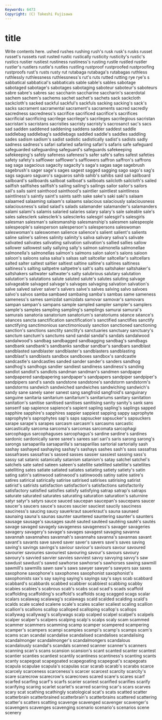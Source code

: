 ```yaml
---
Keywords: 6473 
Copyright: (C) Takeshi Fujisawa
---
```


# title

Write contents here.
ushed rushes rushing rush's rusk rusk's rusks
russet russet's russets rust rusted rustic rustically rusticity rusticity's rustic's
rustics rustier rustiest rustiness rustiness's rusting rustle rustled rustler rustler's
rustlers rustle's rustles rustling rustproof rustproofed rustproofing rustproofs rust's rusts
rusty rut rutabaga rutabaga's rutabagas ruthless ruthlessly ruthlessness ruthlessness's rut's
ruts rutted rutting rye rye's s sabbatical sabbatical's sabbaticals sable
sable's sables sabotage sabotaged sabotage's sabotages sabotaging saboteur saboteur's saboteurs
sabre sabre's sabres sac saccharin saccharine saccharin's sacerdotal sachem sachem's
sachems sachet sachet's sachets sack sackcloth sackcloth's sacked sackful sackful's
sackfuls sacking sacking's sack's sacks sacrament sacramental sacrament's sacraments sacred
sacredly sacredness sacredness's sacrifice sacrificed sacrifice's sacrifices sacrificial sacrificing sacrilege
sacrilege's sacrileges sacrilegious sacristan sacristan's sacristans sacristies sacristy sacristy's sacrosanct
sac's sacs sad sadden saddened saddening saddens sadder saddest saddle
saddlebag saddlebag's saddlebags saddled saddle's saddles saddling sades sadism sadism's
sadist sadistic sadistically sadist's sadists sadly sadness sadness's safari safaried
safariing safari's safaris safe safeguard safeguarded safeguarding safeguard's safeguards safekeeping
safekeeping's safely safeness safeness's safer safe's safes safest safeties safety
safety's safflower safflower's safflowers saffron saffron's saffrons sag saga sagacious
sagacity sagacity's saga's sagas sage sagebrush sagebrush's sager sage's sages
sagest sagged sagging sago sago's sag's sags saguaro saguaro's saguaros
sahib sahib's sahibs said sail sailboard sailboard's sailboards sailboat sailboat's
sailboats sailcloth sailcloth's sailed sailfish sailfishes sailfish's sailing sailing's sailings
sailor sailor's sailors sail's sails saint sainthood sainthood's saintlier saintliest
saintliness saintliness's saintly saint's saints saith sake sake's saki saki's
salaam salaamed salaaming salaam's salaams salacious salaciously salaciousness salaciousness's salad
salad's salads salamander salamander's salamanders salami salami's salamis salaried salaries
salary salary's sale saleable sale's sales salesclerk salesclerk's salesclerks salesgirl
salesgirl's salesgirls salesman salesman's salesmanship salesmanship's salesmen salespeople salespeople's salesperson
salesperson's salespersons saleswoman saleswoman's saleswomen salience salience's salient salient's salients
saline saline's salines salinity salinity's saliva salivary saliva's salivate salivated
salivates salivating salivation salivation's sallied sallies sallow sallower sallowest sally
sallying sally's salmon salmonella salmonellae salmonella's salmonellas salmon's salmons salon
salon's salons saloon saloon's saloons salsa salsa's salsas salt saltcellar
saltcellar's saltcellars salted salter saltest saltier saltiest saltine saltine's saltines
saltiness saltiness's salting saltpetre saltpetre's salt's salts saltshaker saltshaker's saltshakers
saltwater saltwater's salty salubrious salutary salutation salutation's salutations salute saluted
salute's salutes saluting salvage salvageable salvaged salvage's salvages salvaging salvation
salvation's salve salved salver salver's salvers salve's salves salving salvo
salvoes salvo's salvos samba sambaed sambaing samba's sambas same sameness
sameness's sames samizdat samizdats samovar samovar's samovars sampan sampan's sampans
sample sampled sampler sampler's samplers sample's samples sampling sampling's samplings
samurai samurai's samurais sanatoria sanatorium sanatorium's sanatoriums séance séance's séances
sancta sanctification sanctification's sanctified sanctifies sanctify sanctifying sanctimonious sanctimoniously sanction
sanctioned sanctioning sanction's sanctions sanctity sanctity's sanctuaries sanctuary sanctuary's sanctum
sanctum's sanctums sand sandal sandal's sandals sandalwood sandalwood's sandbag sandbagged
sandbagging sandbag's sandbags sandbank sandbank's sandbanks sandbar sandbar's sandbars sandblast
sandblasted sandblaster sandblaster's sandblasters sandblasting sandblast's sandblasts sandbox sandboxes sandbox's
sandcastle sandcastle's sandcastles sanded sander sander's sanders sandhog sandhog's sandhogs
sandier sandiest sandiness sandiness's sanding sandlot sandlot's sandlots sandman sandman's
sandmen sandpaper sandpapered sandpapering sandpaper's sandpapers sandpiper sandpiper's sandpipers sand's
sands sandstone sandstone's sandstorm sandstorm's sandstorms sandwich sandwiched sandwiches sandwiching
sandwich's sandy sane sanely saner sanest sang sangfroid sangfroid's sanguinary
sanguine sanitaria sanitarium sanitarium's sanitariums sanitary sanitation sanitation's sanitise sanitised
sanitises sanitising sanity sanity's sank sans sanserif sap sapience sapience's
sapient sapling sapling's saplings sapped sapphire sapphire's sapphires sappier sappiest
sapping sappy saprophyte saprophyte's saprophytes sap's saps sapsucker sapsucker's sapsuckers
sarape sarape's sarapes sarcasm sarcasm's sarcasms sarcastic sarcastically sarcoma sarcoma's
sarcomas sarcomata sarcophagi sarcophagus sarcophaguses sarcophagus's sardine sardine's sardines sardonic
sardonically saree saree's sarees sari sari's saris sarong sarong's sarongs
sarsaparilla sarsaparilla's sarsaparillas sartorial sartorially sash sashay sashayed sashaying sashay's
sashays sashes sash's sass sassafras sassafrases sassafras's sassed sasses sassier
sassiest sassing sass's sassy sat satanic satanically satanism satanism's satay
satchel satchel's satchels sate sated sateen sateen's satellite satellited satellite's
satellites satelliting sates satiate satiated satiates satiating satiety satiety's satin
sating satin's satinwood satinwood's satinwoods satiny satire satire's satires satirical
satirically satirise satirised satirises satirising satirist satirist's satirists satisfaction satisfaction's
satisfactions satisfactorily satisfactory satisfied satisfies satisfy satisfying satrap satrap's satraps
saturate saturated saturates saturating saturation saturation's saturnine satyr satyr's satyrs
sauce sauced saucepan saucepan's saucepans saucer saucer's saucers sauce's sauces
saucier sauciest saucily sauciness sauciness's saucing saucy sauerkraut sauerkraut's sauna
saunaed saunaing sauna's saunas saunter sauntered sauntering saunter's saunters sausage
sausage's sausages sauté sauted sautéed sautéing sauté's sautés savage savaged
savagely savageness savageness's savager savageries savagery savagery's savage's savages savagest
savaging savanna savannah savannahes savannah's savannahs savanna's savannas savant savant's
savants save saved saver saver's savers save's saves saving saving's
savings savings's saviour saviour's saviours savour savoured savourier savouries savouriest
savouring savour's savours savoury savoury's savvied savvier savvies savviest savvy
savvying savvy's saw sawdust sawdust's sawed sawhorse sawhorse's sawhorses sawing
sawmill sawmill's sawmills sawn saw's saws sawyer sawyer's sawyers sax
saxes saxophone saxophone's saxophones saxophonist saxophonist's saxophonists sax's say saying
saying's sayings say's says scab scabbard scabbard's scabbards scabbed scabbier
scabbiest scabbing scabby scabies scabies's scabrous scab's scabs scad scad's
scads scaffold scaffolding scaffolding's scaffold's scaffolds scag scagged scags scalar
scalars scalawag scalawag's scalawags scald scalded scalding scald's scalds scale
scaled scalene scale's scales scalier scaliest scaling scallion scallion's scallions
scallop scalloped scalloping scallop's scallops scallywag scallywag's scallywags scalp scalped
scalpel scalpel's scalpels scalper scalper's scalpers scalping scalp's scalps scaly
scam scammed scammer scammers scamming scamp scamper scampered scampering scamper's
scampers scampi scampies scampi's scamp's scamps scam's scams scan scandal
scandalise scandalised scandalises scandalising scandalmonger scandalmonger's scandalmongers scandalous scandalously scandal's
scandals scanned scanner scanner's scanners scanning scan's scans scansion scansion's
scant scanted scanter scantest scantier scanties scantiest scantily scantiness scantiness's
scanting scants scanty scapegoat scapegoated scapegoating scapegoat's scapegoats scapula scapulae
scapula's scapulas scar scarab scarab's scarabs scarce scarcely scarceness scarceness's
scarcer scarcest scarcity scarcity's scare scarecrow scarecrow's scarecrows scared scare's
scares scarf scarfed scarfing scarf's scarfs scarier scariest scarified scarifies
scarify scarifying scaring scarlet scarlet's scarred scarring scar's scars scarves
scary scat scathing scathingly scatological scat's scats scatted scatter scatterbrain
scatterbrained scatterbrain's scatterbrains scattered scattering scatter's scatters scatting scavenge scavenged
scavenger scavenger's scavengers scavenges scavenging scenario scenario's scenarios scene scenery
